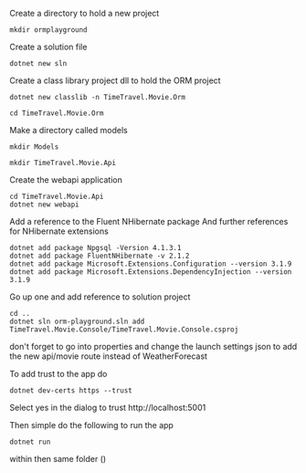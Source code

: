

Create a directory to hold a new project
```
mkdir ormplayground
```

Create a solution file
```
dotnet new sln
```

Create a class library project dll to hold the ORM project
```
dotnet new classlib -n TimeTravel.Movie.Orm
```

```
cd TimeTravel.Movie.Orm
```

Make a directory called models
```
mkdir Models
```

```
mkdir TimeTravel.Movie.Api
```


Create the webapi application
```
cd TimeTravel.Movie.Api
dotnet new webapi
```

Add a reference to the Fluent NHibernate package
And further references for NHibernate extensions
``` 
dotnet add package Npgsql -Version 4.1.3.1
dotnet add package FluentNHibernate -v 2.1.2
dotnet add package Microsoft.Extensions.Configuration --version 3.1.9
dotnet add package Microsoft.Extensions.DependencyInjection --version 3.1.9
```

Go up one and add reference to solution project
```
cd ..
dotnet sln orm-playground.sln add TimeTravel.Movie.Console/TimeTravel.Movie.Console.csproj
```

don't forget to go into properties and change the launch settings json  to add the new api/movie route instead of WeatherForecast


To add trust to the app do
```
dotnet dev-certs https --trust
```

Select yes in the dialog to trust http://localhost:5001

Then simple do the following to run the app
```
dotnet run
```

within then same folder ()

